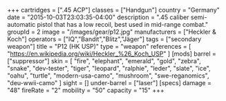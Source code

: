 +++
cartridges = [".45 ACP"]
classes = ["Handgun"]
country = "Germany"
date = "2015-10-03T23:03:35-04:00"
description = ".45 caliber semi-automatic pistol that has a low recoil, best used in mid-range combat."
groupId = 2
image = "/images/gear/p12.jpg"
manufacturers = ["Heckler & Koch"]
operators = ["IQ","Bandit","Blitz","Jäger"]
tags = ["secondary weapon"]
title = "P12 (HK USP)"
type = "weapon"
references = [
  "https://en.wikipedia.org/wiki/Heckler_%26_Koch_USP"
]
[mods]
  barrel = ["suppressor"]
  skin = [
    "fire",
    "elephant",
    "emerald",
    "gold",
    "zebra",
    "snake",
    "dev-tester",
    "tiger",
    "leopard",
    "ralphie",
    "leder",
    "slate",
    "ice",
    "oahu",
    "turtle",
    "modern-usa-camo",
    "mushroom",
    "swe-reganomics",
    "deu-wwii-camo"
  ]
  sight = []
  under-barrel = ["laser"]
[specs]
  damage = "48"
  fireRate = "2"
  mobility = "50"
  capacity = "15"
+++
